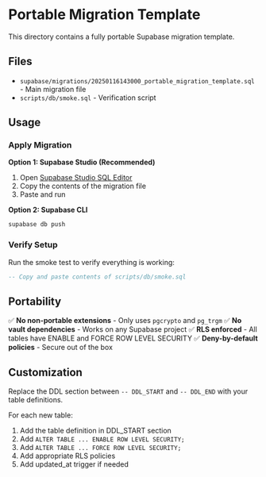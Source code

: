 # Portable Migration Template

This directory contains a fully portable Supabase migration template.

## Files

- `supabase/migrations/20250116143000_portable_migration_template.sql` - Main migration file
- `scripts/db/smoke.sql` - Verification script

## Usage

### Apply Migration

**Option 1: Supabase Studio (Recommended)**
1. Open [Supabase Studio SQL Editor](https://supabase.com/dashboard/project/your-project/sql/new)
2. Copy the contents of the migration file
3. Paste and run

**Option 2: Supabase CLI**
```bash
supabase db push
```

### Verify Setup
Run the smoke test to verify everything is working:
```sql
-- Copy and paste contents of scripts/db/smoke.sql
```

## Portability

✅ **No non-portable extensions** - Only uses `pgcrypto` and `pg_trgm`
✅ **No vault dependencies** - Works on any Supabase project
✅ **RLS enforced** - All tables have ENABLE and FORCE ROW LEVEL SECURITY
✅ **Deny-by-default policies** - Secure out of the box

## Customization

Replace the DDL section between `-- DDL_START` and `-- DDL_END` with your table definitions.

For each new table:
1. Add the table definition in DDL_START section
2. Add `ALTER TABLE ... ENABLE ROW LEVEL SECURITY;`
3. Add `ALTER TABLE ... FORCE ROW LEVEL SECURITY;`  
4. Add appropriate RLS policies
5. Add updated_at trigger if needed